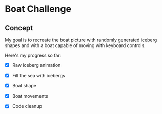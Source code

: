 
# Boat Challenge

## Concept

   My goal is to recreate the boat picture with randomly generated iceberg shapes and with a boat capable of moving with keyboard controls.
   
   Here's my progress so far:
    
   - [x] Raw iceberg animation
   - [x] Fill the sea with icebergs 
   - [x] Boat shape
   - [x] Boat movements
   - [x] Code cleanup
  
